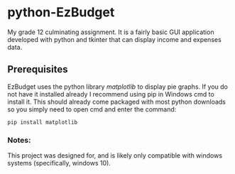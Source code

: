 # python-EzBudget
My grade 12 culminating assignment. It is a fairly basic GUI application developed with python and tkinter that can display income and expenses data.

## Prerequisites
EzBudget uses the python library *matplotlib* to display pie graphs. If you do not have it installed already I recommend using pip in Windows cmd to install it. This should already come packaged with most python downloads so you simply need to open cmd and enter the command:

```
pip install matplotlib
```

### Notes: 
This project was designed for, and is likely only compatible with windows systems (specifically, windows 10).

